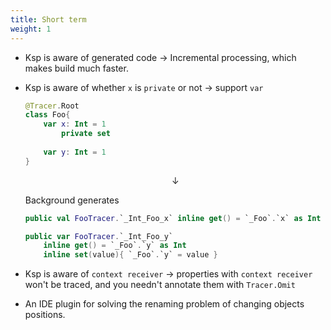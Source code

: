 ```yaml
---
title: Short term
weight: 1
---
```


- Ksp is aware of generated code -> Incremental processing, which makes build much faster.

- Ksp is aware of whether `x` is `private` or not -> support `var`
    ```kotlin
    @Tracer.Root
    class Foo{
        var x: Int = 1
            private set
        
        var y: Int = 1
    }
    ```
    <p align="center">↓</p>
  
    Background generates 
    ```kotlin
    public val FooTracer.`_Int_Foo_x` inline get() = `_Foo`.`x` as Int

    public var FooTracer.`_Int_Foo_y` 
        inline get() = `_Foo`.`y` as Int
        inline set(value){ `_Foo`.`y` = value }   
    ``` 

- Ksp is aware of `context receiver` -> properties with `context receiver` won't be traced, and you 
  needn't annotate them with `Tracer.Omit` 

- An IDE plugin for solving the renaming problem of changing objects positions. 